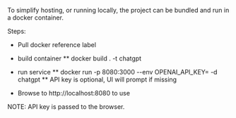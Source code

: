 To simplify hosting, or running locally, the project can be bundled and run in a docker container.


Steps:
* Pull docker reference label

* build container
** docker build . -t chatgpt

* run service
** docker run -p 8080:3000 --env OPENAI_API_KEY=<openai key>  -d chatgpt
** API key is optional, UI will prompt if missing

* Browse to http://localhost:8080 to use


NOTE:  API key is passed to the browser.
